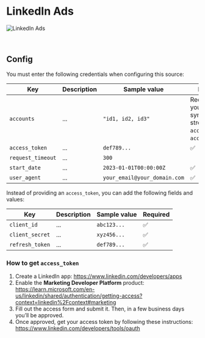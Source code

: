 # LinkedIn Ads

![LinkedIn Ads](https://i0.wp.com/winatlinkedin.com/wp-content/uploads/2019/07/Linkedin-ad-management-2.png)

<br />

## Config

You must enter the following credentials when configuring this source:

| Key | Description | Sample value | Required |
| --- | --- | --- | --- |
| `accounts` | ... | `"id1, id2, id3"` | Required if you want to sync the stream `accounts` or `account_users`. |
| `access_token` | ... | `def789...` | ✅ |
| `request_timeout` | ... | `300` |   |
| `start_date` | ... | `2023-01-01T00:00:00Z` | ✅ |
| `user_agent` | ... | `your_email@your_domain.com` | ✅ |

Instead of providing an `access_token`, you can add the following fields and values:

| Key | Description | Sample value | Required |
| --- | --- | --- | --- |
| `client_id` | ... | `abc123...` | ✅ |
| `client_secret` | ... | `xyz456...` | ✅ |
| `refresh_token` | ... | `def789...` | ✅ |

### How to get `access_token`

1. Create a LinkedIn app: https://www.linkedin.com/developers/apps
1. Enable the <b>Marketing Developer Platform</b> product: https://learn.microsoft.com/en-us/linkedin/shared/authentication/getting-access?context=linkedin%2Fcontext#marketing
1. Fill out the access form and submit it. Then, in a few business days you’ll be approved.
1. Once approved, get your access token by following these instructions: https://www.linkedin.com/developers/tools/oauth

<br />
